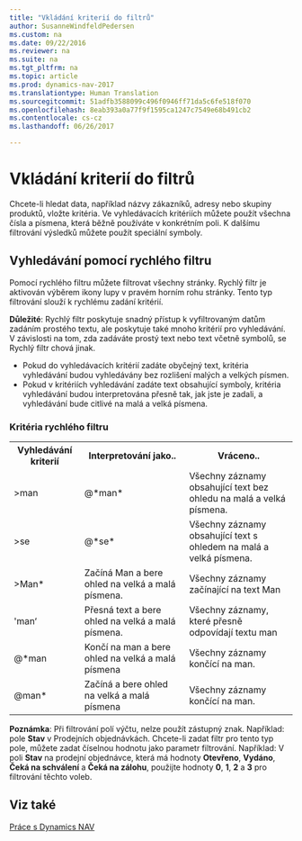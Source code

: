 ```yaml
---
title: "Vkládání kriterií do filtrů"
author: SusanneWindfeldPedersen
ms.custom: na
ms.date: 09/22/2016
ms.reviewer: na
ms.suite: na
ms.tgt_pltfrm: na
ms.topic: article
ms.prod: dynamics-nav-2017
ms.translationtype: Human Translation
ms.sourcegitcommit: 51adfb3588099c496f0946ff71da5c6fe518f070
ms.openlocfilehash: 8eab393a0a77f9f1595ca1247c7549e68b491cb2
ms.contentlocale: cs-cz
ms.lasthandoff: 06/26/2017

---
```


# <a name="entering-criteria-in-filters"></a>Vkládání kriterií do filtrů
Chcete-li hledat data, například názvy zákazníků, adresy nebo skupiny produktů, vložte kritéria. Ve vyhledávacích kritériích můžete použít všechna čísla a písmena, která běžně používáte v konkrétním poli. K dalšímu filtrování výsledků můžete použít speciální symboly.

## <a name="searching-using-the-quick-filter"></a>Vyhledávání pomocí rychlého filtru
Pomocí rychlého filtru můžete filtrovat všechny stránky. Rychlý filtr je aktivován výběrem ikony lupy v pravém horním rohu stránky. Tento typ filtrování slouží k rychlému zadání kritérií.

**Důležité**: Rychlý filtr poskytuje snadný přístup k vyfiltrovaným datům zadáním prostého textu, ale poskytuje také mnoho kritérií pro vyhledávání. V závislosti na tom, zda zadáváte prostý text nebo text včetně symbolů, se Rychlý filtr chová jinak.  
- Pokud do vyhledávacích kritérií zadáte obyčejný text, kritéria vyhledávání budou vyhledávány bez rozlišení malých a velkých písmen.  
- Pokud v kritériích vyhledávání zadáte text obsahující symboly, kritéria vyhledávání budou interpretována přesně tak, jak jste je zadali, a vyhledávání bude citlivé na malá a velká písmena.

### <a name="quick-filter-criteria"></a>Kritéria rychlého filtru
<!-- html syntax because symbols conflict with MarkDown syntax -->
<TABLE>
  <TR>
    <TH>Vyhledávání kriterií</TH>
    <TH>Interpretování jako..</TH>
    <TH>Vráceno..</TH>
  </TR>
  <TR>
    <TD>>man</TD>
    <TD>@*man*</TD>
    <TD>Všechny záznamy obsahující text bez ohledu na malá a velká písmena.</TD>
  </TR>
  <TR>
    <TD>>se</TD>
    <TD>@*se*</TD>
    <TD>Všechny záznamy obsahující text s ohledem na malá a velká písmena.</TD>
  </TR>
  <TR>
    <TD>>Man*</TD>
    <TD>Začíná Man a bere ohled na velká a malá písmena.</TD>
    <TD>Všechny záznamy začínající na text Man</TD>
  </TR>
  <TR>
    <TD>'man‘</TD>
    <TD>Přesná text a bere ohled na velká a malá písmena.</TD>
    <TD>Všechny záznamy, které přesně odpovídají textu man</TD>
  </TR>
  <TR>
    <TD>@*man</TD>
    <TD>Končí na man a bere ohled na velká a malá písmena</TD>
    <TD>Všechny záznamy končící na man.</TD>
  </TR>
  <TR>
    <TD>@man*</TD>
    <TD>Začíná a bere ohled na velká a malá písmena</TD>
    <TD>Všechny záznamy končící na man.</TD>
  </TR>
</TABLE>

**Poznámka**: Při filtrování polí výčtu, nelze použít zástupný znak. Například: pole **Stav** v Prodejních objednávkách. Chcete-li zadat filtr pro tento typ pole, můžete zadat číselnou hodnotu jako parametr filtrování. Například: V poli **Stav** na prodejní objednávce, která má hodnoty **Otevřeno**, **Vydáno**, **Čeká na schválení** a **Čeká na zálohu**, použijte hodnoty **0**, **1**, **2** a **3** pro filtrování těchto voleb.  

## <a name="see-also"></a>Viz také
[Práce s Dynamics NAV](ui-work-product.md)

